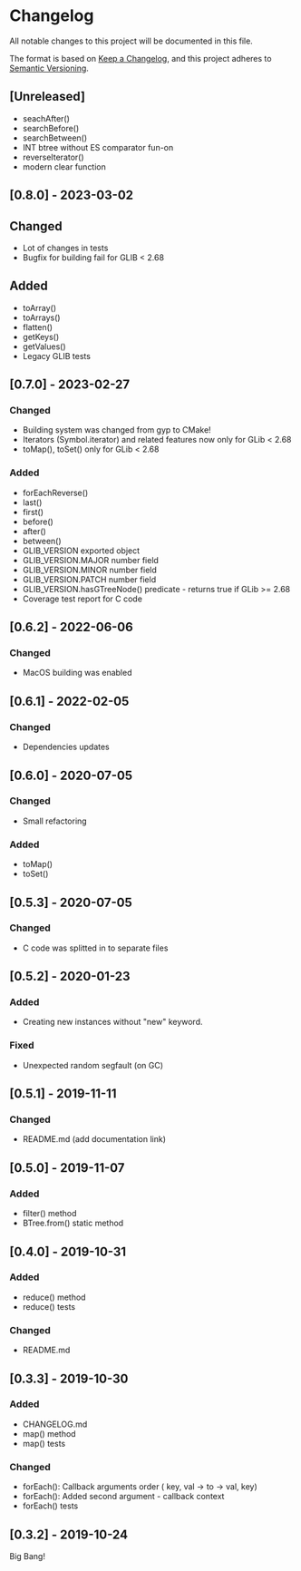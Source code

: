 # Changelog

All notable changes to this project will be documented in this file.

The format is based on [Keep a Changelog](https://keepachangelog.com/en/1.0.0/),
and this project adheres to [Semantic Versioning](https://semver.org/spec/v2.0.0.html).

## [Unreleased]

* seachAfter()
* searchBefore()
* searchBetween()
* INT btree without ES comparator fun-on
* reverseIterator()
* modern clear function

## [0.8.0] - 2023-03-02

## Changed

* Lot of changes in tests
* Bugfix for building fail for GLIB < 2.68

## Added

* toArray()
* toArrays()
* flatten()
* getKeys()
* getValues()
* Legacy GLIB tests

## [0.7.0] - 2023-02-27

### Changed

* Building system was changed from gyp to CMake!
* Iterators (Symbol.iterator) and related features now only for GLib < 2.68
* toMap(), toSet() only for GLib < 2.68

### Added

* forEachReverse()
* last()
* first()
* before()
* after()
* between()
* GLIB_VERSION exported object
* GLIB_VERSION.MAJOR number field
* GLIB_VERSION.MINOR number field
* GLIB_VERSION.PATCH number field
* GLIB_VERSION.hasGTreeNode() predicate - returns true if GLib >= 2.68
* Coverage test report for C code

## [0.6.2] - 2022-06-06

### Changed

* MacOS building was enabled

## [0.6.1] - 2022-02-05

### Changed

* Dependencies updates

## [0.6.0] - 2020-07-05

### Changed

* Small refactoring

### Added

* toMap()
* toSet()

## [0.5.3] - 2020-07-05

### Changed

* C code was splitted  in to separate files

## [0.5.2] - 2020-01-23

### Added

* Creating new instances without "new" keyword.

### Fixed

* Unexpected random segfault (on GC)

## [0.5.1] - 2019-11-11

### Changed

* README.md (add documentation link)

## [0.5.0] - 2019-11-07

### Added

* filter() method
* BTree.from() static method

## [0.4.0] - 2019-10-31

### Added

* reduce() method
* reduce() tests

### Changed

* README.md

## [0.3.3] - 2019-10-30

### Added

* CHANGELOG.md
* map() method
* map() tests

### Changed

* forEach(): Callback arguments order ( key, val -> to -> val, key)
* forEach(): Added second argument - callback context
* forEach() tests

## [0.3.2] - 2019-10-24

Big Bang!
